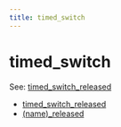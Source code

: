 ```yaml
---
title: timed_switch
---
```


# timed_switch


See: [timed_switch_released](../config/timed_switches.md)

* [timed_switch_released](timed_switch_active.md)
* [(name)_released](timed_switch_released.md)
